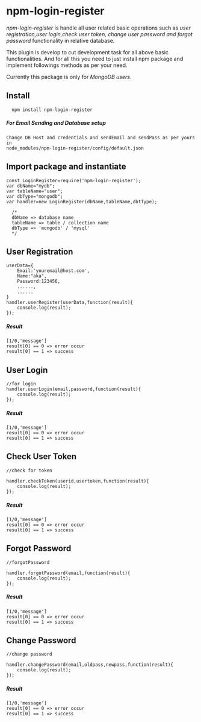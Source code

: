 # npm-login-register

*npm-login-register* is handle all user related basic operations such as *user registration,user login,check user token,
change user password and forgot password* functionality in relative database.

This plugin is develop to cut development task for all above basic functionalities. 
And for all this you need to just install npm package and implement followings methods as per your need.

Currently this package is only for *MongoDB users*.

## Install
```
  npm install npm-login-register
```  
##### For Email Sending and Database setup

    Change DB Host and credentials and sendEmail and sendPass as per yours in
    node_modules/npm-login-register/config/default.json
    
## Import package and instantiate
```
const LoginRegister=require('npm-login-register');
var dbName="mydb";
var tableName="user";
var dbType="mongodb";
var handler=new LoginRegister(dbName,tableName,dbtType);

  /*
  dbName => database name
  tableName => table / collection name
  dbType => 'mongodb' / 'mysql'
  */
```
## User Registration
```
userData={
    Email:'youremail@host.com',
    Name:"aka",
    Password:123456,
    ......,
    ......
}
handler.userRegister(userData,function(result){
    console.log(result);
});
```
##### Result
  ```
  [1/0,'message']
  result[0] == 0 => error occur
  result[0] == 1 => success
  ```
## User Login
```
//for login
handler.userLogin(email,password,function(result){
    console.log(result);
});
```
##### Result
  ```
  [1/0,'message']
  result[0] == 0 => error occur
  result[0] == 1 => success
  ```
## Check User Token

```
//check for token

handler.checkToken(userid,usertoken,function(result){
    console.log(result);
});
```
##### Result
  ```
  [1/0,'message']
  result[0] == 0 => error occur
  result[0] == 1 => success
  ```
## Forgot Password
```
//forgotPassword

handler.forgotPassword(email,function(result){
    console.log(result);
});
```
##### Result
  ```
  [1/0,'message']
  result[0] == 0 => error occur
  result[0] == 1 => success
  ```
## Change Password

```
//change password

handler.changePassword(email,oldpass,newpass,function(result){
    console.log(result);
});
```
##### Result
  ```
  [1/0,'message']
  result[0] == 0 => error occur
  result[0] == 1 => success
  ```

